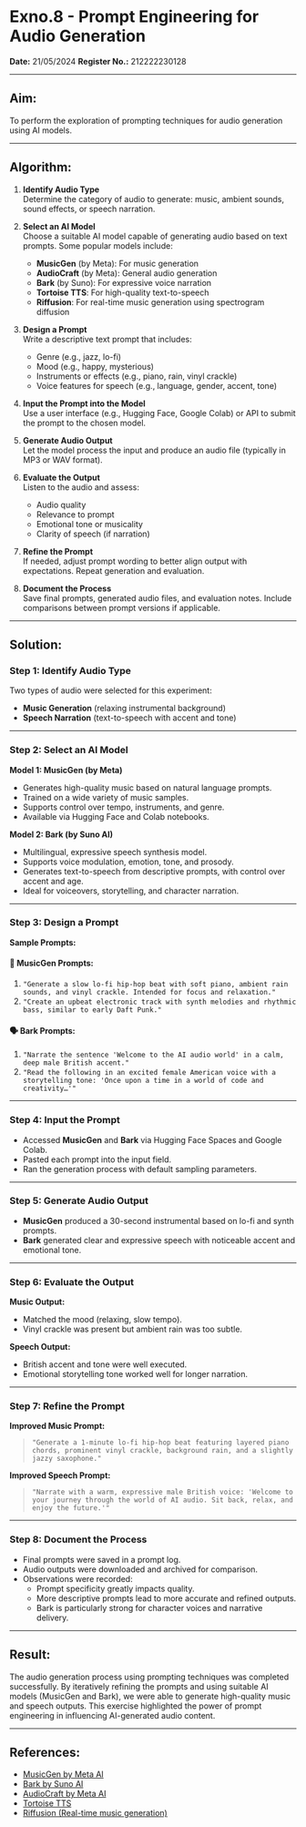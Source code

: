 # Exno.8 - Prompt Engineering for Audio Generation  
**Date:** 21/05/2024 
**Register No.:** 212222230128

---

## Aim:  
To perform the exploration of prompting techniques for audio generation using AI models.

---

## Algorithm:

1. **Identify Audio Type**  
   Determine the category of audio to generate: music, ambient sounds, sound effects, or speech narration.

2. **Select an AI Model**  
   Choose a suitable AI model capable of generating audio based on text prompts. Some popular models include:
   - **MusicGen** (by Meta): For music generation
   - **AudioCraft** (by Meta): General audio generation
   - **Bark** (by Suno): For expressive voice narration
   - **Tortoise TTS**: For high-quality text-to-speech
   - **Riffusion**: For real-time music generation using spectrogram diffusion

3. **Design a Prompt**  
   Write a descriptive text prompt that includes:
   - Genre (e.g., jazz, lo-fi)
   - Mood (e.g., happy, mysterious)
   - Instruments or effects (e.g., piano, rain, vinyl crackle)
   - Voice features for speech (e.g., language, gender, accent, tone)

4. **Input the Prompt into the Model**  
   Use a user interface (e.g., Hugging Face, Google Colab) or API to submit the prompt to the chosen model.

5. **Generate Audio Output**  
   Let the model process the input and produce an audio file (typically in MP3 or WAV format).

6. **Evaluate the Output**  
   Listen to the audio and assess:
   - Audio quality
   - Relevance to prompt
   - Emotional tone or musicality
   - Clarity of speech (if narration)

7. **Refine the Prompt**  
   If needed, adjust prompt wording to better align output with expectations. Repeat generation and evaluation.

8. **Document the Process**  
   Save final prompts, generated audio files, and evaluation notes. Include comparisons between prompt versions if applicable.

---

## Solution:

### Step 1: Identify Audio Type  
Two types of audio were selected for this experiment:
- **Music Generation** (relaxing instrumental background)
- **Speech Narration** (text-to-speech with accent and tone)

---

### Step 2: Select an AI Model  

**Model 1: MusicGen (by Meta)**  
- Generates high-quality music based on natural language prompts.  
- Trained on a wide variety of music samples.  
- Supports control over tempo, instruments, and genre.  
- Available via Hugging Face and Colab notebooks.

**Model 2: Bark (by Suno AI)**  
- Multilingual, expressive speech synthesis model.  
- Supports voice modulation, emotion, tone, and prosody.  
- Generates text-to-speech from descriptive prompts, with control over accent and age.  
- Ideal for voiceovers, storytelling, and character narration.

---

### Step 3: Design a Prompt  

**Sample Prompts:**

#### 🎵 MusicGen Prompts:
1. `"Generate a slow lo-fi hip-hop beat with soft piano, ambient rain sounds, and vinyl crackle. Intended for focus and relaxation."`
2. `"Create an upbeat electronic track with synth melodies and rhythmic bass, similar to early Daft Punk."`

#### 🗣️ Bark Prompts:
1. `"Narrate the sentence 'Welcome to the AI audio world' in a calm, deep male British accent."`
2. `"Read the following in an excited female American voice with a storytelling tone: 'Once upon a time in a world of code and creativity…'"`

---

### Step 4: Input the Prompt  
- Accessed **MusicGen** and **Bark** via Hugging Face Spaces and Google Colab.
- Pasted each prompt into the input field.
- Ran the generation process with default sampling parameters.

---

### Step 5: Generate Audio Output  
- **MusicGen** produced a 30-second instrumental based on lo-fi and synth prompts.  
- **Bark** generated clear and expressive speech with noticeable accent and emotional tone.

---

### Step 6: Evaluate the Output  
**Music Output:**  
- Matched the mood (relaxing, slow tempo).  
- Vinyl crackle was present but ambient rain was too subtle.  

**Speech Output:**  
- British accent and tone were well executed.  
- Emotional storytelling tone worked well for longer narration.  

---

### Step 7: Refine the Prompt  
**Improved Music Prompt:**  
> `"Generate a 1-minute lo-fi hip-hop beat featuring layered piano chords, prominent vinyl crackle, background rain, and a slightly jazzy saxophone."`

**Improved Speech Prompt:**  
> `"Narrate with a warm, expressive male British voice: 'Welcome to your journey through the world of AI audio. Sit back, relax, and enjoy the future.'"`

---

### Step 8: Document the Process  
- Final prompts were saved in a prompt log.  
- Audio outputs were downloaded and archived for comparison.  
- Observations were recorded:
  - Prompt specificity greatly impacts quality.
  - More descriptive prompts lead to more accurate and refined outputs.
  - Bark is particularly strong for character voices and narrative delivery.

---

## Result:  
The audio generation process using prompting techniques was completed successfully. By iteratively refining the prompts and using suitable AI models (MusicGen and Bark), we were able to generate high-quality music and speech outputs. This exercise highlighted the power of prompt engineering in influencing AI-generated audio content.

---

## References:
- [MusicGen by Meta AI](https://huggingface.co/facebook/musicgen)
- [Bark by Suno AI](https://github.com/suno-ai/bark)
- [AudioCraft by Meta AI](https://github.com/facebookresearch/audiocraft)
- [Tortoise TTS](https://github.com/neonbjb/tortoise-tts)
- [Riffusion (Real-time music generation)](https://www.riffusion.com/)
